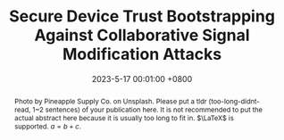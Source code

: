 ---
title:          "Secure Device Trust Bootstrapping Against Collaborative Signal Modification Attacks"
date:           2023-5-17 00:01:00 +0800
selected:       true
pub:            "IEEE Conference on Computer Communications (INFOCOM)"
# pub_pre:        "Submitted to "
# pub_post:       'Under review.'
pub_last:       ' <span class="badge badge-pill badge-publication badge-success">Spotlight</span>'
pub_date:       "2023"
# semantic_scholar_id: 204e3073870fae3d05bcbc2f6a8e263d9b72e776  # use this to retrieve citation count
abstract: >-
  Photo by Pineapple Supply Co. on Unsplash. Please put a tldr (too-long-didnt-read, 1~2 sentences) of your publication here. It is not recommended to put the actual abstract here because it is usually too long to fit in. $\LaTeX$ is supported. $a=b+c$.
cover:          /assets/images/covers/INFOCOM2023.png
authors:
  - Xiaochan Xue#
  - Shucheng Yu#
  - Min Song
links:
  Paper: https://ieeexplore.ieee.org/abstract/document/10229007
  # Code: https://github.com/luost26/academic-homepage
  # Unsplash: https://unsplash.com/photos/sliced-in-half-pineapple--_PLJZmHZzk
---